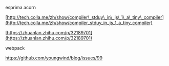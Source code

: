esprima  acorn

[http://tech.colla.me/zh/show/compiler\_stduy\_in\_js\_1\_a\_tiny\_compiler](http://tech.colla.me/zh/show/compiler_stduy_in_js_1_a_tiny_compiler)

[https://zhuanlan.zhihu.com/p/32189701](https://zhuanlan.zhihu.com/p/32189701)



webpack

https://github.com/youngwind/blog/issues/99

